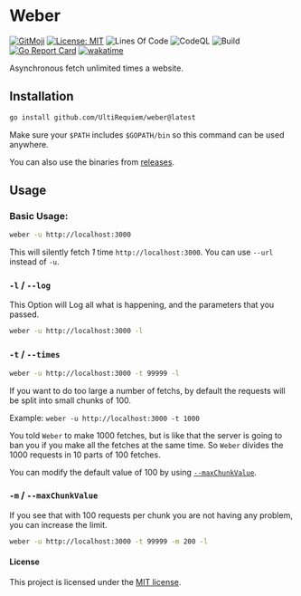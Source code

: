 # Weber

[![GitMoji](https://img.shields.io/badge/Gitmoji-%F0%9F%8E%A8%20-FFDD67.svg)](https://gitmoji.dev)
[![License: MIT](https://img.shields.io/badge/License-MIT-blue.svg)](https://opensource.org/licenses/MIT)
![Lines Of Code](https://img.shields.io/tokei/lines/github.com/UltiRequiem/weber?color=blue&label=Total%20Lines)
![CodeQL](https://github.com/UltiRequiem/weber/workflows/CodeQL/badge.svg)
![Build](https://github.com/UltiRequiem/weber/workflows/Build/badge.svg)
[![Go Report Card](https://goreportcard.com/badge/github.com/UltiRequiem/weber)](https://goreportcard.com/report/github.com/UltiRequiem/yamlfmt)
[![wakatime](https://wakatime.com/badge/github/UltiRequiem/weber.svg)](https://wakatime.com/badge/github/UltiRequiem/weber)

Asynchronous fetch unlimited times a website.

## Installation

```bash
go install github.com/UltiRequiem/weber@latest
```

Make sure your `$PATH` includes `$GOPATH/bin` so this command can be used anywhere.

You can also use the binaries from
[releases](https://github.com/UltiRequiem/yamlfmt/releases).

## Usage

### Basic Usage:

```bash
weber -u http://localhost:3000
```

This will silently fetch _1_ time `http://localhost:3000`. You can use `--url` instead of `-u`.

### `-l` / `--log`

This Option will Log all what is happening, and the parameters that you passed.

```bash
weber -u http://localhost:3000 -l
```

### `-t` / `--times`

```bash
weber -u http://localhost:3000 -t 99999 -l
```

If you want to do too large a number of fetchs,
by default the requests will be split into small chunks of 100.

Example: `weber -u http://localhost:3000 -t 1000`

You told `Weber` to make 1000 fetches, but is like that the server is going to
ban you if you make all the fetches at the same time.
So `Weber` divides the 1000 requests in 10 parts of 100 fetches.

You can modify the default value of 100 by using [`--maxChunkValue`](#-m----maxchunkvalue).

### `-m` / `--maxChunkValue`

If you see that with 100 requests per chunk you are not having any problem,
you can increase the limit.

```bash
weber -u http://localhost:3000 -t 99999 -m 200 -l
```

#### License

This project is licensed under the [MIT license](./LICENSE.md).
